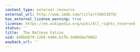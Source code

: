 ```yaml
---
content_type: external-resource
external_url: http://www.imdb.com/title/tt0033870/
has_external_license_warning: true
license: https://en.wikipedia.org/wiki/All_rights_reserved
status: ''
title: _The Maltese Falcon_
uid: b88bb879-12b6-4484-b2fb-340666e78062
wayback_url: ''
---
```

